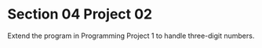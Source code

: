 # Section 04 Project 02

Extend the program in Programming Project 1 to handle three-digit numbers.
